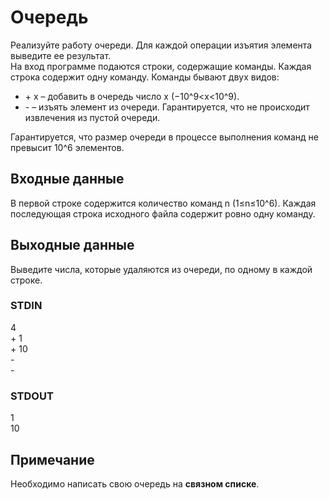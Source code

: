 # Очередь
Реализуйте работу очереди. Для каждой операции изъятия элемента выведите ее результат.  
На вход программе подаются строки, содержащие команды. Каждая строка содержит одну команду. Команды бывают двух видов:  
- \+ x – добавить в очередь число x (−10^9<x<10^9).  
- \- – изъять элемент из очереди. Гарантируется, что не происходит извлечения из пустой очереди.  

Гарантируется, что размер очереди в процессе выполнения команд не превысит 10^6 элементов.

## Входные данные
В первой строке содержится количество команд n (1≤n≤10^6). Каждая последующая строка исходного файла содержит ровно одну команду.

## Выходные данные
Выведите числа, которые удаляются из очереди, по одному в каждой строке.

### STDIN
4  
\+ 1  
\+ 10  
\-  
\-

### STDOUT
1  
10

## Примечание
Необходимо написать свою очередь на __связном списке__.
